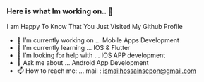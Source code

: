 ### Here is what Im working on.. 👋

I am Happy To Know That You Just Visited My Github Profile

- 🔭 I’m currently working on ... Mobile Apps Development
- 🌱 I’m currently learning ... IOS & Flutter  
- 🤔 I’m looking for help with ... IOS APP development
- 💬 Ask me about ... Android App Development 
- 📫 How to reach me: ... mail : ismailhossainsepon@gmail.com 

